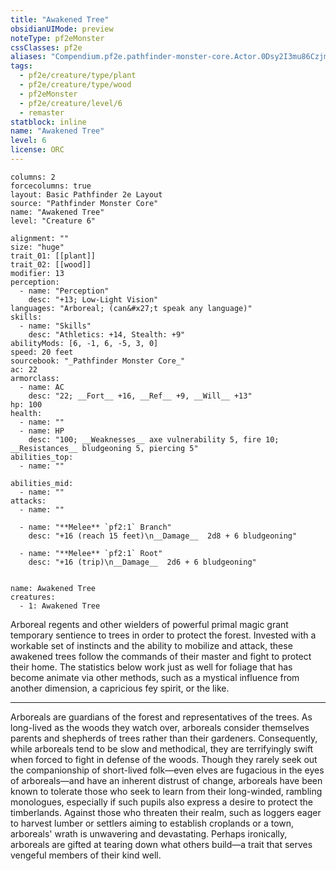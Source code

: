 ```yaml
---
title: "Awakened Tree"
obsidianUIMode: preview
noteType: pf2eMonster
cssClasses: pf2e
aliases: "Compendium.pf2e.pathfinder-monster-core.Actor.0Dsy2I3mu86Czjm0" 
tags:
  - pf2e/creature/type/plant
  - pf2e/creature/type/wood
  - pf2eMonster
  - pf2e/creature/level/6
  - remaster
statblock: inline
name: "Awakened Tree"
level: 6
license: ORC
---
```


```statblock
columns: 2
forcecolumns: true
layout: Basic Pathfinder 2e Layout
source: "Pathfinder Monster Core"
name: "Awakened Tree"
level: "Creature 6"

alignment: ""
size: "huge"
trait_01: [[plant]]
trait_02: [[wood]]
modifier: 13
perception:
  - name: "Perception"
    desc: "+13; Low-Light Vision"
languages: "Arboreal; (can&#x27;t speak any language)"
skills:
  - name: "Skills"
    desc: "Athletics: +14, Stealth: +9"
abilityMods: [6, -1, 6, -5, 3, 0]
speed: 20 feet
sourcebook: "_Pathfinder Monster Core_"
ac: 22
armorclass:
  - name: AC
    desc: "22; __Fort__ +16, __Ref__ +9, __Will__ +13"
hp: 100
health:
  - name: ""
  - name: HP
    desc: "100; __Weaknesses__ axe vulnerability 5, fire 10; __Resistances__ bludgeoning 5, piercing 5"
abilities_top:
  - name: ""

abilities_mid:
  - name: ""
attacks:
  - name: ""

  - name: "**Melee** `pf2:1` Branch"
    desc: "+16 (reach 15 feet)\n__Damage__  2d8 + 6 bludgeoning"

  - name: "**Melee** `pf2:1` Root"
    desc: "+16 (trip)\n__Damage__  2d6 + 6 bludgeoning"
 
```

```encounter-table
name: Awakened Tree
creatures:
  - 1: Awakened Tree
```



Arboreal regents and other wielders of powerful primal magic grant temporary sentience to trees in order to protect the forest. Invested with a workable set of instincts and the ability to mobilize and attack, these awakened trees follow the commands of their master and fight to protect their home. The statistics below work just as well for foliage that has become animate via other methods, such as a mystical influence from another dimension, a capricious fey spirit, or the like.

* * *

Arboreals are guardians of the forest and representatives of the trees. As long-lived as the woods they watch over, arboreals consider themselves parents and shepherds of trees rather than their gardeners. Consequently, while arboreals tend to be slow and methodical, they are terrifyingly swift when forced to fight in defense of the woods. Though they rarely seek out the companionship of short-lived folk—even elves are fugacious in the eyes of arboreals—and have an inherent distrust of change, arboreals have been known to tolerate those who seek to learn from their long-winded, rambling monologues, especially if such pupils also express a desire to protect the timberlands. Against those who threaten their realm, such as loggers eager to harvest lumber or settlers aiming to establish croplands or a town, arboreals' wrath is unwavering and devastating. Perhaps ironically, arboreals are gifted at tearing down what others build—a trait that serves vengeful members of their kind well.
